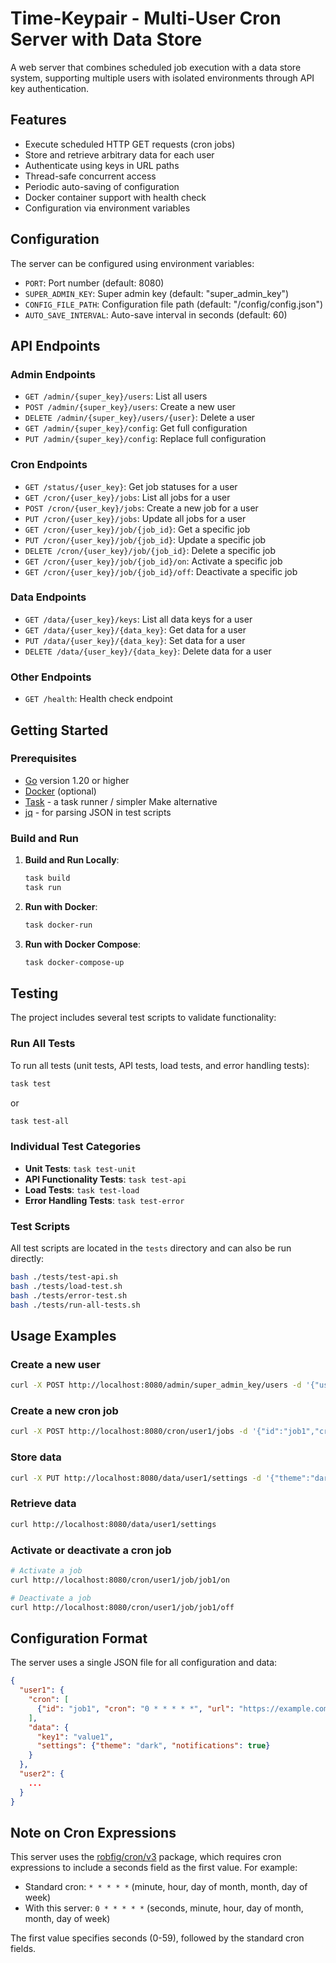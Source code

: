 # Time-Keypair - Multi-User Cron Server with Data Store

A web server that combines scheduled job execution with a data store system, supporting multiple users with isolated environments through API key authentication.

## Features

- Execute scheduled HTTP GET requests (cron jobs)
- Store and retrieve arbitrary data for each user
- Authenticate using keys in URL paths
- Thread-safe concurrent access
- Periodic auto-saving of configuration
- Docker container support with health check
- Configuration via environment variables

## Configuration

The server can be configured using environment variables:

- `PORT`: Port number (default: 8080)
- `SUPER_ADMIN_KEY`: Super admin key (default: "super_admin_key")
- `CONFIG_FILE_PATH`: Configuration file path (default: "/config/config.json")
- `AUTO_SAVE_INTERVAL`: Auto-save interval in seconds (default: 60)

## API Endpoints

### Admin Endpoints

- `GET /admin/{super_key}/users`: List all users
- `POST /admin/{super_key}/users`: Create a new user
- `DELETE /admin/{super_key}/users/{user}`: Delete a user
- `GET /admin/{super_key}/config`: Get full configuration
- `PUT /admin/{super_key}/config`: Replace full configuration

### Cron Endpoints

- `GET /status/{user_key}`: Get job statuses for a user
- `GET /cron/{user_key}/jobs`: List all jobs for a user
- `POST /cron/{user_key}/jobs`: Create a new job for a user
- `PUT /cron/{user_key}/jobs`: Update all jobs for a user
- `GET /cron/{user_key}/job/{job_id}`: Get a specific job
- `PUT /cron/{user_key}/job/{job_id}`: Update a specific job
- `DELETE /cron/{user_key}/job/{job_id}`: Delete a specific job
- `GET /cron/{user_key}/job/{job_id}/on`: Activate a specific job
- `GET /cron/{user_key}/job/{job_id}/off`: Deactivate a specific job

### Data Endpoints

- `GET /data/{user_key}/keys`: List all data keys for a user
- `GET /data/{user_key}/{data_key}`: Get data for a user
- `PUT /data/{user_key}/{data_key}`: Set data for a user
- `DELETE /data/{user_key}/{data_key}`: Delete data for a user

### Other Endpoints

- `GET /health`: Health check endpoint

## Getting Started

### Prerequisites

- [Go](https://golang.org/dl/) version 1.20 or higher
- [Docker](https://www.docker.com/products/docker-desktop) (optional)
- [Task](https://taskfile.dev/#/installation) - a task runner / simpler Make alternative
- [jq](https://stedolan.github.io/jq/download/) - for parsing JSON in test scripts

### Build and Run

1. **Build and Run Locally**:
   ```bash
   task build
   task run
   ```

2. **Run with Docker**:
   ```bash
   task docker-run
   ```
   
3. **Run with Docker Compose**:
   ```bash
   task docker-compose-up
   ```

## Testing

The project includes several test scripts to validate functionality:

### Run All Tests

To run all tests (unit tests, API tests, load tests, and error handling tests):

```bash
task test
```

or

```bash
task test-all
```

### Individual Test Categories

- **Unit Tests**: `task test-unit`
- **API Functionality Tests**: `task test-api`
- **Load Tests**: `task test-load`
- **Error Handling Tests**: `task test-error`

### Test Scripts

All test scripts are located in the `tests` directory and can also be run directly:

```bash
bash ./tests/test-api.sh
bash ./tests/load-test.sh
bash ./tests/error-test.sh
bash ./tests/run-all-tests.sh
```

## Usage Examples

### Create a new user
```bash
curl -X POST http://localhost:8080/admin/super_admin_key/users -d '{"user":"user1"}'
```

### Create a new cron job
```bash
curl -X POST http://localhost:8080/cron/user1/jobs -d '{"id":"job1","cron":"0 * * * * *","url":"https://example.com","active":true}'
```

### Store data
```bash
curl -X PUT http://localhost:8080/data/user1/settings -d '{"theme":"dark","notifications":true}'
```

### Retrieve data
```bash
curl http://localhost:8080/data/user1/settings
```

### Activate or deactivate a cron job
```bash
# Activate a job
curl http://localhost:8080/cron/user1/job/job1/on

# Deactivate a job
curl http://localhost:8080/cron/user1/job/job1/off
```

## Configuration Format

The server uses a single JSON file for all configuration and data:

```json
{
  "user1": {
    "cron": [
      {"id": "job1", "cron": "0 * * * * *", "url": "https://example.com", "active": true}
    ],
    "data": {
      "key1": "value1",
      "settings": {"theme": "dark", "notifications": true}
    }
  },
  "user2": {
    ...
  }
}
```

## Note on Cron Expressions

This server uses the [robfig/cron/v3](https://github.com/robfig/cron) package, which requires cron expressions to include a seconds field as the first value. For example:

- Standard cron: `* * * * *` (minute, hour, day of month, month, day of week)
- With this server: `0 * * * * *` (seconds, minute, hour, day of month, month, day of week)

The first value specifies seconds (0-59), followed by the standard cron fields.
